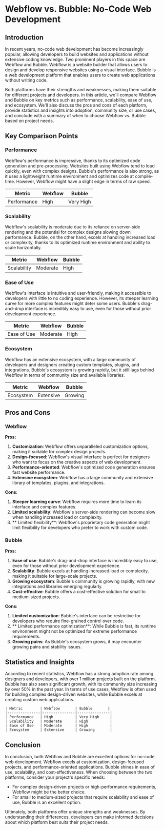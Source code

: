 # Webflow vs. Bubble: No-Code Web Development
## Introduction

In recent years, no-code web development has become increasingly popular, allowing developers to build websites and applications without extensive coding knowledge. Two prominent players in this space are Webflow and Bubble. Webflow is a website builder that allows users to design and develop responsive websites using a visual interface. Bubble is a web development platform that enables users to create web applications without writing code.

Both platforms have their strengths and weaknesses, making them suitable for different projects and developers. In this article, we'll compare Webflow and Bubble on key metrics such as performance, scalability, ease of use, and ecosystem. We'll also discuss the pros and cons of each platform, provide statistics and insights into adoption, community size, or use cases, and conclude with a summary of when to choose Webflow vs. Bubble based on project needs.

## Key Comparison Points

### Performance

Webflow's performance is impressive, thanks to its optimized code generation and pre-processing. Websites built using Webflow tend to load quickly, even with complex designs. Bubble's performance is also strong, as it uses a lightweight runtime environment and optimizes code at compile-time. However, Webflow might have a slight edge in terms of raw speed.

| Metric        | Webflow       | Bubble       |
|---------------|---------------|---------------|
| Performance   | High          | Very High     |

### Scalability

Webflow's scalability is moderate due to its reliance on server-side rendering and the potential for complex designs slowing down performance. Bubble, on the other hand, excels at handling increased load or complexity, thanks to its optimized runtime environment and ability to scale horizontally.

| Metric        | Webflow       | Bubble       |
|---------------|---------------|---------------|
| Scalability   | Moderate      | High          |

### Ease of Use

Webflow's interface is intuitive and user-friendly, making it accessible to developers with little to no coding experience. However, its steeper learning curve for more complex features might deter some users. Bubble's drag-and-drop interface is incredibly easy to use, even for those without prior development experience.

| Metric        | Webflow       | Bubble       |
|---------------|---------------|---------------|
| Ease of Use   | Moderate      | High          |

### Ecosystem

Webflow has an extensive ecosystem, with a large community of developers and designers creating custom templates, plugins, and integrations. Bubble's ecosystem is growing rapidly, but it still lags behind Webflow in terms of community size and available libraries.

| Metric        | Webflow       | Bubble       |
|---------------|---------------|---------------|
| Ecosystem     | Extensive     | Growing       |

## Pros and Cons

### Webflow

**Pros:**

1. **Customization**: Webflow offers unparalleled customization options, making it suitable for complex design projects.
2. **Design-focused**: Webflow's visual interface is perfect for designers who want to focus on the creative aspects of web development.
3. **Performance-oriented**: Webflow's optimized code generation ensures fast website performance.
4. **Extensive ecosystem**: Webflow has a large community and extensive library of templates, plugins, and integrations.

**Cons:**

1. **Steeper learning curve**: Webflow requires more time to learn its interface and complex features.
2. **Limited scalability**: Webflow's server-side rendering can become slow when handling increased load or complexity.
3. ** Limited flexibility**: Webflow's proprietary code generation might limit flexibility for developers who prefer to work with custom code.

### Bubble

**Pros:**

1. **Ease of use**: Bubble's drag-and-drop interface is incredibly easy to use, even for those without prior development experience.
2. **Scalability**: Bubble excels at handling increased load or complexity, making it suitable for large-scale projects.
3. **Growing ecosystem**: Bubble's community is growing rapidly, with new integrations and libraries emerging regularly.
4. **Cost-effective**: Bubble offers a cost-effective solution for small to medium-sized projects.

**Cons:**

1. **Limited customization**: Bubble's interface can be restrictive for developers who require fine-grained control over code.
2. ** Limited performance optimization**: While Bubble is fast, its runtime environment might not be optimized for extreme performance requirements.
3. **Growing pains**: As Bubble's ecosystem grows, it may encounter growing pains and stability issues.

## Statistics and Insights

According to recent statistics, Webflow has a strong adoption rate among designers and developers, with over 1 million projects built on the platform. Bubble has also seen significant growth, with its community size increasing by over 50% in the past year. In terms of use cases, Webflow is often used for building complex design-driven websites, while Bubble excels at creating custom web applications.

```
| Metric        | Webflow       | Bubble       |
|---------------|---------------|---------------|
| Performance   | High          | Very High     |
| Scalability   | Moderate      | High          |
| Ease of Use   | Moderate      | High          |
| Ecosystem     | Extensive     | Growing       |
```

## Conclusion

In conclusion, both Webflow and Bubble are excellent options for no-code web development. Webflow excels at customization, design-focused projects, and performance-oriented applications. Bubble shines in ease of use, scalability, and cost-effectiveness. When choosing between the two platforms, consider your project's specific needs:

* For complex design-driven projects or high-performance requirements, Webflow might be the better choice.
* For small to medium-sized projects that require scalability and ease of use, Bubble is an excellent option.

Ultimately, both platforms offer unique strengths and weaknesses. By understanding their differences, developers can make informed decisions about which platform best suits their project needs.